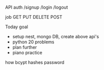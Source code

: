 API
auth
/signup
/login
/logout

job
GET
PUT
DELETE
POST

Today goal

- setup nest, mongo DB, create above api's
- python 20 problems
- plan further
- piano practice

how bcypt hashes password

